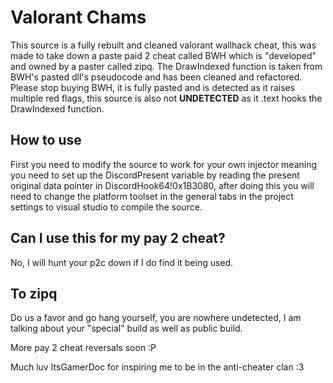 # Valorant Chams

This source is a fully rebuilt and cleaned valorant wallhack cheat, this was made to take down a paste paid 2 cheat called BWH which is "developed" and owned by a paster called zipq. The DrawIndexed function is taken from BWH's pasted dll's pseudocode and has been cleaned and refactored. Please stop buying BWH, it is fully pasted and is detected as it raises multiple red flags, this source is also not **UNDETECTED** as it .text hooks the DrawIndexed function.


## How to use

First you need to modify the source to work for your own injector meaning you need to set up the DiscordPresent variable by reading the present original data pointer in DiscordHook64!0x1B3080, after doing this you will need to change the platform toolset in the general tabs in the project settings to visual studio to compile the source.


## Can I use this for my pay 2 cheat?

No, I will hunt your p2c down if I do find it being used.


## To zipq

Do us a favor and go hang yourself, you are nowhere undetected, I am talking about your "special" build as well as public build.





More pay 2 cheat reversals soon :P

Much luv ItsGamerDoc for inspiring me to be in the anti-cheater clan :3
